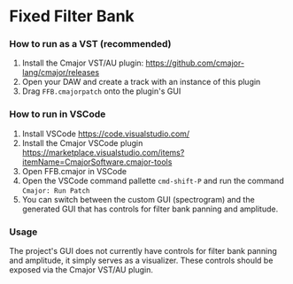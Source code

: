 # Fixed Filter Bank

### How to run as a VST (recommended)

1. Install the Cmajor VST/AU plugin: https://github.com/cmajor-lang/cmajor/releases
2. Open your DAW and create a track with an instance of this plugin
3. Drag `FFB.cmajorpatch` onto the plugin's GUI

### How to run in VSCode

1. Install VSCode https://code.visualstudio.com/
2. Install the Cmajor VSCode plugin https://marketplace.visualstudio.com/items?itemName=CmajorSoftware.cmajor-tools
3. Open FFB.cmajor in VSCode
4. Open the VSCode command pallette `cmd-shift-P` and run the command `Cmajor: Run Patch`
5. You can switch between the custom GUI (spectrogram) and the generated GUI that has controls for filter bank panning and amplitude.

### Usage

The project's GUI does not currently have controls for filter bank panning and amplitude, it simply serves as a visualizer. These controls should be exposed via the Cmajor VST/AU plugin.
